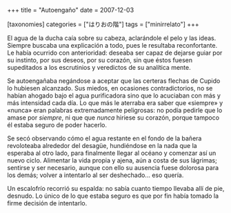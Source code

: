 +++
title = "Autoengaño"
date = 2007-12-03

[taxonomies]
categories = ["はりおの階"]
tags = ["minirrelato"]
+++

El agua de la ducha caía sobre su cabeza, aclarándole el pelo y las
ideas. Siempre buscaba una explicación a todo, pues le resultaba
reconfortante. Le había ocurrido con anterioridad: deseaba ser capaz de
dejarse guiar por su instinto, por sus deseos, por su corazón, sin que
éstos fuesen supeditados a los escrutinios y veredictos de su analítica
mente.

Se autoengañaba negándose a aceptar que las certeras flechas de Cupido
lo hubiesen alcanzado. Sus miedos, en ocasiones contradictorios, no se
habían ahogado bajo el agua purificadora sino que lo acuciaban con más y
más intensidad cada día. Lo que más le aterraba era saber que «siempre»
y «nunca» eran palabras extremadamente peligrosas: no podía pedirle que
lo amase por *siempre*, ni que que *nunca* hiriese su corazón, porque
tampoco él estaba seguro de poder hacerlo.

Se secó observando cómo el agua restante en el fondo de la bañera
revoloteaba alrededor del desagüe, hundiéndose en la nada que la
esperaba al otro lado, para finalmente llegar al océano y comenzar así
un nuevo ciclo. Alimentar la vida propia y ajena, aún a costa de sus
lágrimas; sentirse y ser necesario, aunque con ello su ausencia fuese
dolorosa para los demás; volver a intentarlo al ser deshechado... eso
quería.

Un escalofrío recorrió su espalda: no sabía cuanto tiempo llevaba allí
de pie, desnudo. Lo único de lo que estaba seguro es que por fin había
tomado la firme decisión de intentarlo.
